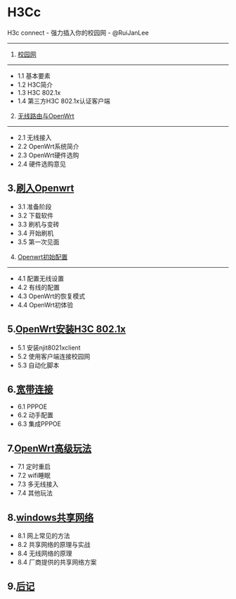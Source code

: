 H3Cc
=====

H3c connect  - 强力插入你的校园网 - @RuiJanLee

-----

1. [校园网](https://github.com/ruijanlee/h3cc/blob/master/h3cc_ruijanlee/doc/c1.md)
-----
- 1.1 基本要素
- 1.2 H3C简介
- 1.3 H3C 802.1x
- 1.4 第三方H3C 802.1x认证客户端

2. [无线路由与OpenWrt](https://github.com/ruijanlee/h3cc/blob/master/h3cc_ruijanlee/doc/c2.md)
-----
- 2.1 无线接入
- 2.2 OpenWrt系统简介
- 2.3 OpenWrt硬件选购
- 2.4 硬件选购意见

3.[刷入Openwrt](https://github.com/ruijanlee/h3cc/blob/master/h3cc_ruijanlee/doc/c3.md)
-----
- 3.1 准备阶段
- 3.2 下载软件
- 3.3 刷机与变砖
- 3.4 开始刷机
- 3.5 第一次见面

4. [Openwrt初始配置](https://github.com/ruijanlee/h3cc/blob/master/h3cc_ruijanlee/doc/c4.md)
-----
- 4.1 配置无线设置
- 4.2 有线的配置
- 4.3 OpenWrt的恢复模式
- 4.4 OpenWrt初体验

5.[OpenWrt安装H3C 802.1x](https://github.com/ruijanlee/h3cc/blob/master/h3cc_ruijanlee/doc/c5.md)
-----
- 5.1 安装njit8021xclient
- 5.2 使用客户端连接校园网
- 5.3 自动化脚本

6.[宽带连接](https://github.com/ruijanlee/h3cc/blob/master/h3cc_ruijanlee/doc/c6.md)
-----
- 6.1 PPPOE
- 6.2 动手配置
- 6.3 集成PPPOE

7.[OpenWrt高级玩法](https://github.com/ruijanlee/h3cc/blob/master/h3cc_ruijanlee/doc/c7.md)
-----
- 7.1 定时重启
- 7.2 wifi睡眠
- 7.3 多无线接入
- 7.4 其他玩法

8.[windows共享网络](https://github.com/ruijanlee/h3cc/blob/master/h3cc_ruijanlee/doc/c8.md)
-----
- 8.1 网上常见的方法
- 8.2 共享网络的原理与实战
- 8.4 无线网络的原理
- 8.4 厂商提供的共享网络方案

9.[后记](https://github.com/ruijanlee/h3cc/blob/master/h3cc_ruijanlee/doc/c9.md)
-----
